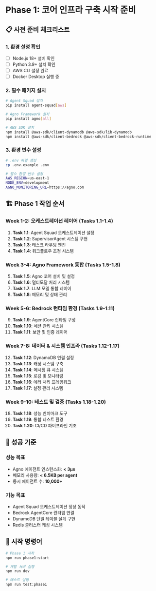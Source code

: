# Phase 1: 코어 인프라 구축 시작 준비

## 📋 사전 준비 체크리스트

### 1. 환경 설정 확인
- [ ] Node.js 18+ 설치 확인
- [ ] Python 3.9+ 설치 확인  
- [ ] AWS CLI 설정 완료
- [ ] Docker Desktop 실행 중

### 2. 필수 패키지 설치
```bash
# Agent Squad 설치
pip install agent-squad[aws]

# Agno Framework 설치  
pip install agno[all]

# AWS SDK 설치
npm install @aws-sdk/client-dynamodb @aws-sdk/lib-dynamodb
npm install @aws-sdk/client-bedrock @aws-sdk/client-bedrock-runtime
```

### 3. 환경 변수 설정
```bash
# .env 파일 생성
cp .env.example .env

# 필수 환경 변수 설정
AWS_REGION=us-east-1
NODE_ENV=development
AGNO_MONITORING_URL=https://agno.com
```

## 🏗️ Phase 1 작업 순서

### Week 1-2: 오케스트레이션 레이어 (Tasks 1.1-1.4)
1. **Task 1.1**: Agent Squad 오케스트레이션 설정
2. **Task 1.2**: SupervisorAgent 시스템 구현  
3. **Task 1.3**: 태스크 라우팅 엔진
4. **Task 1.4**: 워크플로우 조정 시스템

### Week 3-4: Agno Framework 통합 (Tasks 1.5-1.8)
5. **Task 1.5**: Agno 코어 설치 및 설정
6. **Task 1.6**: 멀티모달 처리 시스템
7. **Task 1.7**: LLM 모델 통합 레이어
8. **Task 1.8**: 메모리 및 상태 관리

### Week 5-6: Bedrock 런타임 환경 (Tasks 1.9-1.11)
9. **Task 1.9**: AgentCore 런타임 구성
10. **Task 1.10**: 세션 관리 시스템
11. **Task 1.11**: 보안 및 인증 레이어

### Week 7-8: 데이터 & 시스템 인프라 (Tasks 1.12-1.17)
12. **Task 1.12**: DynamoDB 연결 설정
13. **Task 1.13**: 캐싱 시스템 구축
14. **Task 1.14**: 메시징 큐 시스템
15. **Task 1.15**: 로깅 및 모니터링
16. **Task 1.16**: 에러 처리 프레임워크
17. **Task 1.17**: 설정 관리 시스템

### Week 9-10: 테스트 및 검증 (Tasks 1.18-1.20)
18. **Task 1.18**: 성능 벤치마크 도구
19. **Task 1.19**: 통합 테스트 환경
20. **Task 1.20**: CI/CD 파이프라인 기초

## 🎯 성공 기준

### 성능 목표
- Agno 에이전트 인스턴스화: **< 3μs**
- 메모리 사용량: **< 6.5KB per agent**
- 동시 에이전트 수: **10,000+**

### 기능 목표
- Agent Squad 오케스트레이션 정상 동작
- Bedrock AgentCore 런타임 연결
- DynamoDB 단일 테이블 설계 구현
- Redis 클러스터 캐싱 시스템

## 🚀 시작 명령어

```bash
# Phase 1 시작
npm run phase1:start

# 개발 서버 실행
npm run dev

# 테스트 실행
npm run test:phase1
```